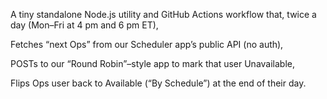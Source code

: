 A tiny standalone Node.js utility and GitHub Actions workflow that, twice a day (Mon–Fri at 4 pm and 6 pm ET),

Fetches “next Ops” from our Scheduler app’s public API (no auth),

POSTs to our “Round Robin”–style app to mark that user Unavailable,

Flips Ops user back to Available (“By Schedule”) at the end of their day.
